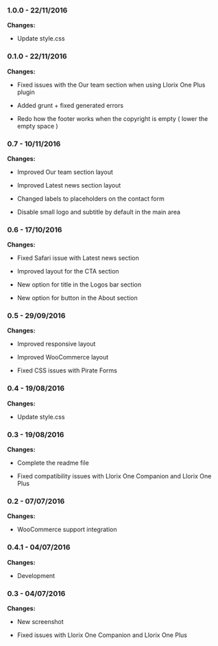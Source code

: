 
### 1.0.0 - 22/11/2016
**Changes:** 
- Update style.css

### 0.1.0 - 22/11/2016
**Changes:** 
- Fixed issues with the Our team section when using Llorix One Plus plugin
- Added grunt + fixed generated errors
- Redo how the footer works when the copyright is empty ( lower the empty space )

### 0.7 - 10/11/2016
**Changes:** 
- Improved Our team section layout
- Improved Latest news section layout
- Changed labels to placeholders on the contact form
- Disable small logo and subtitle by default in the main area

### 0.6 - 17/10/2016
**Changes:** 
- Fixed Safari issue with Latest news section
- Improved layout for the CTA section
- New option for title in the Logos bar section
- New option for button in the About section

### 0.5 - 29/09/2016
**Changes:** 
- Improved responsive layout
- Improved WooCommerce layout
- Fixed CSS issues with Pirate Forms

### 0.4 - 19/08/2016
**Changes:** 
- Update style.css

### 0.3 - 19/08/2016
**Changes:** 
- Complete the readme file
- Fixed compatibility issues with Llorix One Companion and Llorix One Plus

### 0.2 - 07/07/2016
**Changes:** 
- WooCommerce support integration

### 0.4.1 - 04/07/2016
**Changes:** 
- Development

### 0.3 - 04/07/2016
**Changes:** 
- New screenshot
- Fixed issues with Llorix One Companion and Llorix One Plus

